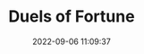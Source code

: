 ---
date: 2022-09-06 11:09:37
title: 'Duels of Fortune'	
tags: [free, 2D fighter, PC, 2.5D]
price: Free	
img: https://i.imgur.com/olRWtpS.png
link: https://cosmic-hat-games.itch.io/duels-of-fortune	
discord: http://discord.gg/R5vVYyR	
twitter: https://twitter.com/CosmicHatGames
---